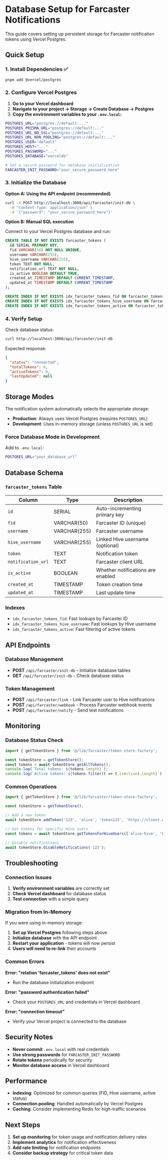 # Database Setup for Farcaster Notifications

This guide covers setting up persistent storage for Farcaster notification tokens using Vercel Postgres.

## Quick Setup

### 1. Install Dependencies ✅

```bash
pnpm add @vercel/postgres
```

### 2. Configure Vercel Postgres

1. **Go to your Vercel dashboard**
2. **Navigate to your project → Storage → Create Database → Postgres**
3. **Copy the environment variables to your `.env.local`:**

```bash
POSTGRES_URL="postgres://default:..."
POSTGRES_PRISMA_URL="postgres://default:..."
POSTGRES_URL_NO_SSL="postgres://default:..."
POSTGRES_URL_NON_POOLING="postgres://default:..."
POSTGRES_USER="default"
POSTGRES_HOST="..."
POSTGRES_PASSWORD="..."
POSTGRES_DATABASE="verceldb"

# Set a secure password for database initialization
FARCASTER_INIT_PASSWORD="your_secure_password_here"
```

### 3. Initialize the Database

**Option A: Using the API endpoint (recommended)**

```bash
curl -X POST http://localhost:3000/api/farcaster/init-db \
  -H "Content-Type: application/json" \
  -d '{"password": "your_secure_password_here"}'
```

**Option B: Manual SQL execution**

Connect to your Vercel Postgres database and run:

```sql
CREATE TABLE IF NOT EXISTS farcaster_tokens (
  id SERIAL PRIMARY KEY,
  fid VARCHAR(50) NOT NULL UNIQUE,
  username VARCHAR(255),
  hive_username VARCHAR(255),
  token TEXT NOT NULL,
  notification_url TEXT NOT NULL,
  is_active BOOLEAN DEFAULT TRUE,
  created_at TIMESTAMP DEFAULT CURRENT_TIMESTAMP,
  updated_at TIMESTAMP DEFAULT CURRENT_TIMESTAMP
);

CREATE INDEX IF NOT EXISTS idx_farcaster_tokens_fid ON farcaster_tokens(fid);
CREATE INDEX IF NOT EXISTS idx_farcaster_tokens_hive_username ON farcaster_tokens(hive_username);
CREATE INDEX IF NOT EXISTS idx_farcaster_tokens_active ON farcaster_tokens(is_active);
```

### 4. Verify Setup

Check database status:

```bash
curl http://localhost:3000/api/farcaster/init-db
```

Expected response:
```json
{
  "status": "connected",
  "totalTokens": 0,
  "activeTokens": 0,
  "lastUpdated": null
}
```

## Storage Modes

The notification system automatically selects the appropriate storage:

- **Production**: Always uses Vercel Postgres (requires `POSTGRES_URL`)
- **Development**: Uses in-memory storage (unless `POSTGRES_URL` is set)

### Force Database Mode in Development

Add to `.env.local`:
```bash
POSTGRES_URL="your_database_url"
```

## Database Schema

### `farcaster_tokens` Table

| Column | Type | Description |
|--------|------|-------------|
| `id` | SERIAL | Auto-incrementing primary key |
| `fid` | VARCHAR(50) | Farcaster ID (unique) |
| `username` | VARCHAR(255) | Farcaster username |
| `hive_username` | VARCHAR(255) | Linked Hive username (optional) |
| `token` | TEXT | Notification token |
| `notification_url` | TEXT | Farcaster client URL |
| `is_active` | BOOLEAN | Whether notifications are enabled |
| `created_at` | TIMESTAMP | Token creation time |
| `updated_at` | TIMESTAMP | Last update time |

### Indexes

- `idx_farcaster_tokens_fid`: Fast lookups by Farcaster ID
- `idx_farcaster_tokens_hive_username`: Fast lookups by Hive username
- `idx_farcaster_tokens_active`: Fast filtering of active tokens

## API Endpoints

### Database Management

- **POST** `/api/farcaster/init-db` - Initialize database tables
- **GET** `/api/farcaster/init-db` - Check database status

### Token Management

- **POST** `/api/farcaster/link` - Link Farcaster user to Hive notifications
- **POST** `/api/farcaster/webhook` - Process Farcaster webhook events
- **POST** `/api/farcaster/notify` - Send test notifications

## Monitoring

### Database Status Check

```typescript
import { getTokenStore } from '@/lib/farcaster/token-store-factory';

const tokenStore = getTokenStore();
const tokens = await tokenStore.getAllTokens();
console.log(`Total tokens: ${tokens.length}`);
console.log(`Active tokens: ${tokens.filter(t => t.isActive).length}`);
```

### Common Operations

```typescript
import { getTokenStore } from '@/lib/farcaster/token-store-factory';

const tokenStore = getTokenStore();

// Add a new token
await tokenStore.addToken('123', 'alice', 'token123', 'https://client.com', 'alice-hive');

// Get tokens for specific Hive users
const tokens = await tokenStore.getTokensForHiveUsers(['alice-hive', 'bob-hive']);

// Disable notifications
await tokenStore.disableNotifications('123');
```

## Troubleshooting

### Connection Issues

1. **Verify environment variables** are correctly set
2. **Check Vercel dashboard** for database status
3. **Test connection** with a simple query

### Migration from In-Memory

If you were using in-memory storage:

1. **Set up Vercel Postgres** following steps above
2. **Initialize database** with the API endpoint
3. **Restart your application** - tokens will now persist
4. **Users will need to re-link** their accounts

### Common Errors

**Error: "relation 'farcaster_tokens' does not exist"**
- Run the database initialization endpoint

**Error: "password authentication failed"**
- Check your `POSTGRES_URL` and credentials in Vercel dashboard

**Error: "connection timeout"**
- Verify your Vercel project is connected to the database

## Security Notes

- **Never commit** `.env.local` with real credentials
- **Use strong passwords** for `FARCASTER_INIT_PASSWORD`
- **Rotate tokens** periodically for security
- **Monitor database access** in Vercel dashboard

## Performance

- **Indexing**: Optimized for common queries (FID, Hive username, active status)
- **Connection pooling**: Handled automatically by Vercel Postgres
- **Caching**: Consider implementing Redis for high-traffic scenarios

## Next Steps

1. **Set up monitoring** for token usage and notification delivery rates
2. **Implement analytics** for notification effectiveness
3. **Add rate limiting** for notification endpoints
4. **Consider backup strategy** for critical token data
